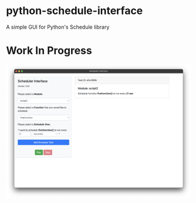 # python-schedule-interface
A simple GUI for Python's Schedule library

# Work In Progress

![first version screenshot](/git_assets/v1_screenshot2.png)